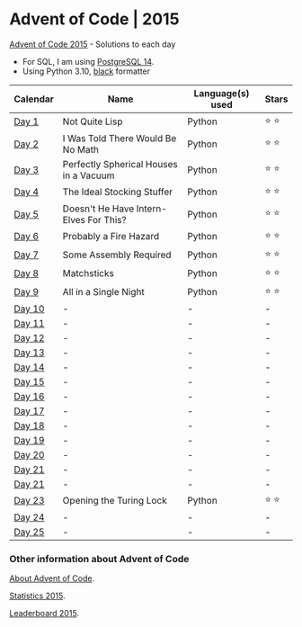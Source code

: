 # Advent of Code | 2015

[Advent of Code 2015](https://adventofcode.com/2015) - Solutions to each day

- For SQL, I am using [PostgreSQL 14](https://www.postgresql.org/).
- Using Python 3.10, [black](https://github.com/psf/black) formatter

| Calendar                                       | Name                                   | Language(s) used | Stars         |
|------------------------------------------------|----------------------------------------|------------------|---------------|
| [Day 1](https://adventofcode.com/2015/day/1)   | Not Quite Lisp                         | Python           | :star: :star: |
| [Day 2](https://adventofcode.com/2015/day/2)   | I Was Told There Would Be No Math      | Python           | :star: :star: |
| [Day 3](https://adventofcode.com/2015/day/3)   | Perfectly Spherical Houses in a Vacuum | Python           | :star: :star: |
| [Day 4](https://adventofcode.com/2015/day/4)   | The Ideal Stocking Stuffer             | Python           | :star: :star: |
| [Day 5](https://adventofcode.com/2015/day/5)   | Doesn't He Have Intern-Elves For This? | Python           | :star: :star: |
| [Day 6](https://adventofcode.com/2015/day/6)   | Probably a Fire Hazard                 | Python           | :star: :star: |
| [Day 7](https://adventofcode.com/2015/day/7)   | Some Assembly Required                 | Python           | :star: :star: |
| [Day 8](https://adventofcode.com/2015/day/8)   | Matchsticks                            | Python           | :star: :star: |
| [Day 9](https://adventofcode.com/2015/day/9)   | All in a Single Night                  | Python           | :star: :star: |
| [Day 10](https://adventofcode.com/2015/day/10) | -                                      | -                | -             |
| [Day 11](https://adventofcode.com/2015/day/11) | -                                      | -                | -             |
| [Day 12](https://adventofcode.com/2015/day/12) | -                                      | -                | -             |
| [Day 13](https://adventofcode.com/2015/day/13) | -                                      | -                | -             |
| [Day 14](https://adventofcode.com/2015/day/14) | -                                      | -                | -             |
| [Day 15](https://adventofcode.com/2015/day/15) | -                                      | -                | -             |
| [Day 16](https://adventofcode.com/2015/day/16) | -                                      | -                | -             |
| [Day 17](https://adventofcode.com/2015/day/17) | -                                      | -                | -             |
| [Day 18](https://adventofcode.com/2015/day/18) | -                                      | -                | -             |
| [Day 19](https://adventofcode.com/2015/day/19) | -                                      | -                | -             |
| [Day 20](https://adventofcode.com/2015/day/20) | -                                      | -                | -             |
| [Day 21](https://adventofcode.com/2015/day/21) | -                                      | -                | -             |
| [Day 21](https://adventofcode.com/2015/day/22) | -                                      | -                | -             |
| [Day 23](https://adventofcode.com/2015/day/23) | Opening the Turing Lock                | Python           | :star: :star: |
| [Day 24](https://adventofcode.com/2015/day/24) | -                                      | -                | -             |
| [Day 25](https://adventofcode.com/2015/day/25) | -                                      | -                | -             |

### Other information about **Advent of Code**

[About Advent of Code](https://adventofcode.com/2015/about).

[Statistics 2015](https://adventofcode.com/2015/stats).

[Leaderboard 2015](https://adventofcode.com/2015/leaderboard).
